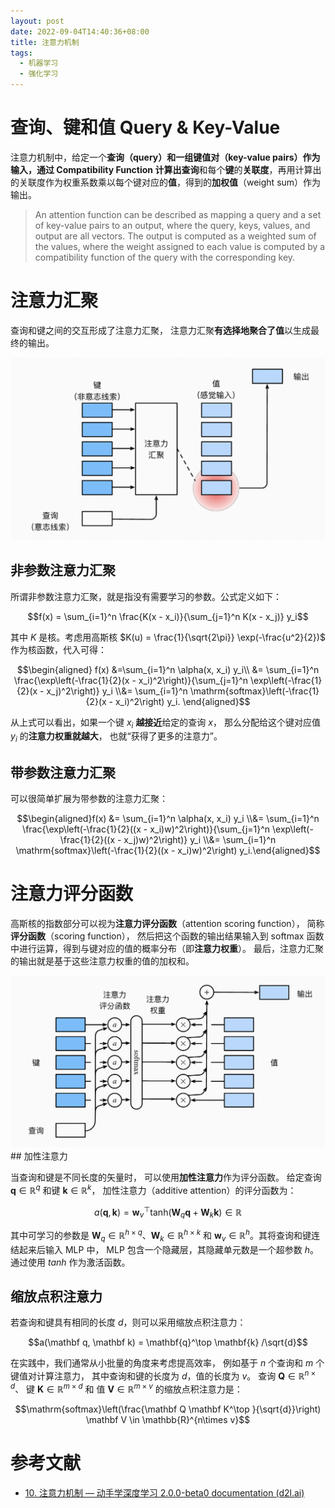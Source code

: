 ```yaml
---
layout: post
date: 2022-09-04T14:40:36+08:00
title: 注意力机制
tags: 
  - 机器学习
  - 强化学习
---
```

<head>
    <script src="https://cdn.mathjax.org/mathjax/latest/MathJax.js?config=TeX-AMS-MML_HTMLorMML" type="text/javascript"></script>
    <script type="text/x-mathjax-config">
        MathJax.Hub.Config({
            tex2jax: {
            skipTags: ['script', 'noscript', 'style', 'textarea', 'pre'],
            inlineMath: [['$','$']]
            }
        });
    </script>
</head>

# 查询、键和值 Query & Key-Value

注意力机制中，给定一个**查询（query）**和一组**键值对（key-value pairs）**作为输入，通过 **Compatibility Function** 计算出**查询**和每个**键**的**关联度**，再用计算出的关联度作为权重系数乘以每个键对应的**值**，得到的**加权值**（weight sum）作为输出。

> An attention function can be described as mapping a query and a set of key-value pairs to an output, where the query, keys, values, and output are all vectors. The output is computed as a weighted sum of the values, where the weight assigned to each value is computed by a compatibility function of the query with the corresponding key.
>

# 注意力汇聚

查询和键之间的交互形成了注意力汇聚， 注意力汇聚**有选择地聚合了值**以生成最终的输出。

<img src="/assets/images/rl-intro-5/illustration-1.png" width="600" alt="" title="图片来自《动手学深度学习》"/>

## 非参数注意力汇聚

所谓非参数注意力汇聚，就是指没有需要学习的参数。公式定义如下：

$$f(x) = \sum_{i=1}^n \frac{K(x - x_i)}{\sum_{j=1}^n K(x - x_j)} y_i$$

其中 $K$ 是核。考虑用高斯核 $K(u) = \frac{1}{\sqrt{2\pi}} \exp(-\frac{u^2}{2})$ 作为核函数，代入可得：

$$\begin{aligned} f(x) &=\sum_{i=1}^n \alpha(x, x_i) y_i\\ &= \sum_{i=1}^n \frac{\exp\left(-\frac{1}{2}(x - x_i)^2\right)}{\sum_{j=1}^n \exp\left(-\frac{1}{2}(x - x_j)^2\right)} y_i \\&= \sum_{i=1}^n \mathrm{softmax}\left(-\frac{1}{2}(x - x_i)^2\right) y_i. \end{aligned}$$

从上式可以看出，如果一个键 $x_i$ **越接近**给定的查询 $x$， 那么分配给这个键对应值 $y_i$ 的**注意力权重就越大**， 也就“获得了更多的注意力”。

## 带参数注意力汇聚

可以很简单扩展为带参数的注意力汇聚：

$$\begin{aligned}f(x) &= \sum_{i=1}^n \alpha(x, x_i) y_i \\&= \sum_{i=1}^n \frac{\exp\left(-\frac{1}{2}((x - x_i)w)^2\right)}{\sum_{j=1}^n \exp\left(-\frac{1}{2}((x - x_j)w)^2\right)} y_i \\&= \sum_{i=1}^n \mathrm{softmax}\left(-\frac{1}{2}((x - x_i)w)^2\right) y_i.\end{aligned}$$

# 注意力评分函数

高斯核的指数部分可以视为**注意力评分函数**（attention scoring function）， 简称**评分函数**（scoring function）， 然后把这个函数的输出结果输入到 softmax 函数中进行运算，得到与键对应的值的概率分布（即**注意力权重**）。 最后，注意力汇聚的输出就是基于这些注意力权重的值的加权和。

<img src="/assets/images/rl-intro-5/illustration-2.png" width="600" alt="" title="图片来自《动手学深度学习》"/>
## 加性注意力

当查询和键是不同长度的矢量时， 可以使用**加性注意力**作为评分函数。 给定查询 $\mathbf{q} \in \mathbb{R}^q$ 和键 $\mathbf{k} \in \mathbb{R}^k$， 加性注意力（additive attention）的评分函数为：

$$a(\mathbf q, \mathbf k) = \mathbf w_v^\top \text{tanh}(\mathbf W_q\mathbf q + \mathbf W_k \mathbf k) \in \mathbb{R}$$

其中可学习的参数是 $\mathbf W_q\in\mathbb R^{h\times q}$、$\mathbf W_k\in\mathbb R^{h\times k}$ 和 $\mathbf w_v\in\mathbb R^{h}$。其将查询和键连结起来后输入 MLP 中， MLP 包含一个隐藏层，其隐藏单元数是一个超参数 $h$。 通过使用 $tanh$ 作为激活函数。

## 缩放点积注意力

若查询和键具有相同的长度 $d$，则可以采用缩放点积注意力：

$$a(\mathbf q, \mathbf k) = \mathbf{q}^\top \mathbf{k}  /\sqrt{d}$$

在实践中，我们通常从小批量的角度来考虑提高效率， 例如基于 $n$ 个查询和 $m$ 个键值对计算注意力， 其中查询和键的长度为 $d$，值的长度为 $v$。 查询 $\mathbf Q\in\mathbb R^{n\times d}$、 键 $\mathbf K\in\mathbb R^{m\times d}$ 和 值 $\mathbf V\in\mathbb R^{m\times v}$ 的缩放点积注意力是：

$$\mathrm{softmax}\left(\frac{\mathbf Q \mathbf K^\top }{\sqrt{d}}\right) \mathbf V \in \mathbb{R}^{n\times v}$$

# 参考文献

- [10. 注意力机制 — 动手学深度学习 2.0.0-beta0 documentation (d2l.ai)](https://zh.d2l.ai/chapter_attention-mechanisms/index.html)